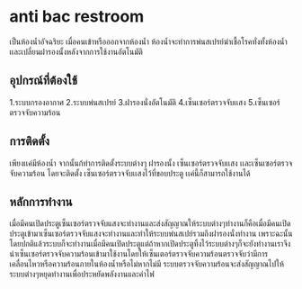 #  anti bac restroom
เป็นห้องน้ำอัจฉริยะ เมื่อคนเข้าหรือออกจากห้องน้ำ ห้องน้ำจะทำการพ่นสเปรย์ฆ่าเชื้อโรคทั่งทั้งห้องน้ำ เเละเปลี่ยนฝารองนั้งหลังจากการใช้งานอัตโนมัติ
## อุปกรณ์ที่ต้องใช้ 
1.ระบบกรองอากาศ
2.ระบบพ่นสเปรย์
3.ฝารองนั่งอัตโนมัติ
4.เซ็นเซอร์ตรวจจับเเสง
5.เซ็นเซอร์ตรวจจับความร้อน
## การติดตั้ง
เพียงเเค่มีห้องน้ำ จากนั้นก้ทำการติดตั้งระบบต่างๆ ฝารองนั้ง เซ็นเซอร์ตรวจจับเเสง เเละเซ็นเซอร์ตรวจจับความร้อน โดยจะติดตั้ง เซ็นเซอร์ตรวจจับเเสงไว้ที่ขอบประตู เเค่นี้ก็สามารถใช้งานได้
## หลักการทำงาน
เมื่อมีคนเปิดประตูเซ็นเซอร์ตรวจจับแสงจะทำงานและส่งสัญญาณให้ระบบต่างๆทำงานก็คือเมื่อมีคนเปิดประตูเข้ามาเซ็นเซอร์ตรวจจับแสงจะทำงานและทำให้ระบบพ่นสเปย์รวมถึงฝารองนั่งทำงาน เพราะฉะนั้นโดยปกติแล้วระบบก็จะทำงานเมื่อมีคนเปิดประตูแต่ถ้าหากเปิดประตูทิ้งไว้ระบบต่างๆก็จะยังทำงานเราจึงนำเซ็นเซอร์ตรวจจับความร้อนเข้ามาใช้งานโดยให้เซ็นเตอร์ตรวจจับความร้อนตรวจจับว่ามีการเคลื่อนไหวหรือความร้อนภายในห้องน้ำหรือไม่หากไม่มี ระบบตรวจจับความร้อนจะส่งสัญญาณไปให้ระบบต่างๆหยุดทำงานเพื่อประหยัดพลังงานและค่าไฟ

